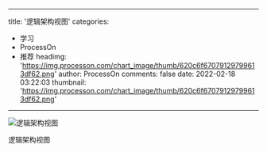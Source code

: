 
---
title: '逻辑架构视图'
categories: 
 - 学习
 - ProcessOn
 - 推荐
headimg: 'https://img.processon.com/chart_image/thumb/620c6f67079129799613df62.png'
author: ProcessOn
comments: false
date: 2022-02-18 03:22:03
thumbnail: 'https://img.processon.com/chart_image/thumb/620c6f67079129799613df62.png'
---

<div>   
<img class="thumb" alt="逻辑架构视图" src="https://img.processon.com/chart_image/thumb/620c6f67079129799613df62.png" referrerpolicy="no-referrer">
<p>逻辑架构视图</p>  
</div>
            